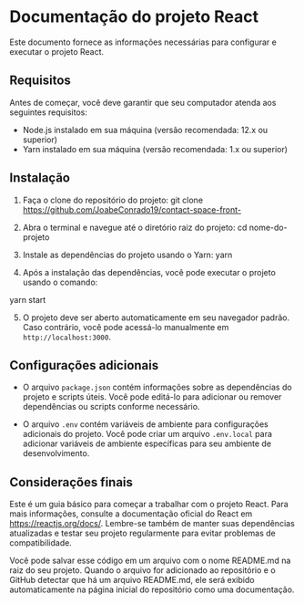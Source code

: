 # Documentação do projeto React

Este documento fornece as informações necessárias para configurar e executar o projeto React.

## Requisitos

Antes de começar, você deve garantir que seu computador atenda aos seguintes requisitos:

- Node.js instalado em sua máquina (versão recomendada: 12.x ou superior)
- Yarn instalado em sua máquina (versão recomendada: 1.x ou superior)

## Instalação

1. Faça o clone do repositório do projeto: git clone https://github.com/JoabeConrado19/contact-space-front-

2. Abra o terminal e navegue até o diretório raiz do projeto: cd nome-do-projeto

3. Instale as dependências do projeto usando o Yarn: yarn

4. Após a instalação das dependências, você pode executar o projeto usando o comando:

yarn start

5. O projeto deve ser aberto automaticamente em seu navegador padrão. Caso contrário, você pode acessá-lo manualmente em `http://localhost:3000`.

## Configurações adicionais

- O arquivo `package.json` contém informações sobre as dependências do projeto e scripts úteis. Você pode editá-lo para adicionar ou remover dependências ou scripts conforme necessário.

- O arquivo `.env` contém variáveis de ambiente para configurações adicionais do projeto. Você pode criar um arquivo `.env.local` para adicionar variáveis de ambiente específicas para seu ambiente de desenvolvimento.

## Considerações finais

Este é um guia básico para começar a trabalhar com o projeto React. Para mais informações, consulte a documentação oficial do React em https://reactjs.org/docs/. Lembre-se também de manter suas dependências atualizadas e testar seu projeto regularmente para evitar problemas de compatibilidade.

Você pode salvar esse código em um arquivo com o nome README.md na raiz do seu projeto. Quando o arquivo for adicionado ao repositório e o GitHub detectar que há um arquivo README.md, ele será exibido automaticamente na página inicial do repositório como uma documentação.
